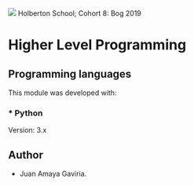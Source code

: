 <img src="https://camo.githubusercontent.com/c5d27ff0111c29e03f64bc98ffd377b21d294db6/68747470733a2f2f7777772e686f6c626572746f6e7363686f6f6c2e636f6d2f686f6c626572746f6e2d6c6f676f2d747769747465722d636172642e706e67">
Holberton School; Cohort 8: Bog 2019

# Higher Level Programming
<background img src="https://intranet.hbtn.io/assets/holberton-logo-default-f524735c3d53aec88994dbb6130b16941bb20dc6cd437c99209906fab967b834.png">

## Programming languages
This module was developed with:

### * Python
Version: 3.x

## Author
* Juan Amaya Gaviria.

